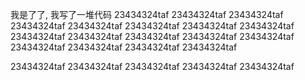 我是了了, 
我写了一堆代码
23434324taf
23434324taf
23434324taf
23434324taf
23434324taf
23434324taf
23434324taf
23434324taf
23434324taf
23434324taf
23434324taf
23434324taf
23434324taf
23434324taf
23434324taf
23434324taf
23434324taf

23434324taf
23434324taf
23434324taf
23434324taf
23434324taf